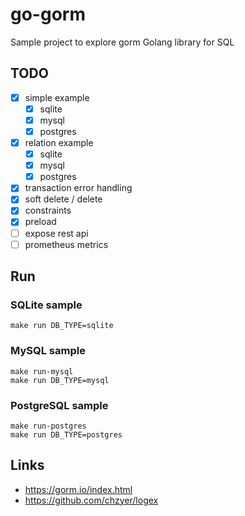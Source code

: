 
# go-gorm

Sample project to explore gorm Golang library for SQL

## TODO

- [x] simple example
    - [x] sqlite
    - [x] mysql
    - [x] postgres
- [x] relation example
    - [x] sqlite
    - [x] mysql
    - [x] postgres
- [x] transaction error handling
- [x] soft delete / delete
- [x] constraints
- [x] preload
- [ ] expose rest api
- [ ] prometheus metrics

## Run

### SQLite sample

```shell script
make run DB_TYPE=sqlite
```

### MySQL sample

```shell script
make run-mysql
make run DB_TYPE=mysql
```

### PostgreSQL sample

```shell script
make run-postgres
make run DB_TYPE=postgres
```

## Links

- https://gorm.io/index.html
- https://github.com/chzyer/logex
